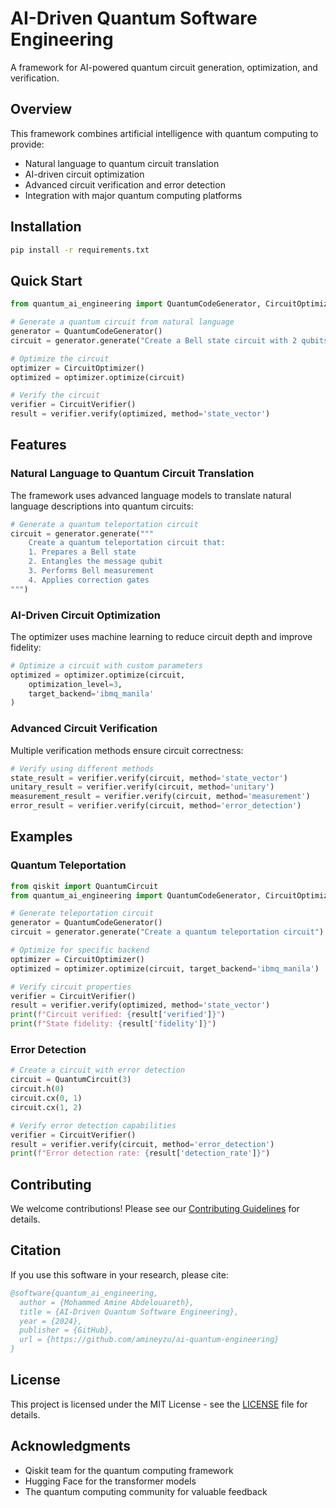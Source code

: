 # AI-Driven Quantum Software Engineering

A framework for AI-powered quantum circuit generation, optimization, and verification.

## Overview

This framework combines artificial intelligence with quantum computing to provide:
- Natural language to quantum circuit translation
- AI-driven circuit optimization
- Advanced circuit verification and error detection
- Integration with major quantum computing platforms

## Installation

```bash
pip install -r requirements.txt
```

## Quick Start

```python
from quantum_ai_engineering import QuantumCodeGenerator, CircuitOptimizer, CircuitVerifier

# Generate a quantum circuit from natural language
generator = QuantumCodeGenerator()
circuit = generator.generate("Create a Bell state circuit with 2 qubits")

# Optimize the circuit
optimizer = CircuitOptimizer()
optimized = optimizer.optimize(circuit)

# Verify the circuit
verifier = CircuitVerifier()
result = verifier.verify(optimized, method='state_vector')
```

## Features

### Natural Language to Quantum Circuit Translation

The framework uses advanced language models to translate natural language descriptions into quantum circuits:

```python
# Generate a quantum teleportation circuit
circuit = generator.generate("""
    Create a quantum teleportation circuit that:
    1. Prepares a Bell state
    2. Entangles the message qubit
    3. Performs Bell measurement
    4. Applies correction gates
""")
```

### AI-Driven Circuit Optimization

The optimizer uses machine learning to reduce circuit depth and improve fidelity:

```python
# Optimize a circuit with custom parameters
optimized = optimizer.optimize(circuit, 
    optimization_level=3,
    target_backend='ibmq_manila'
)
```

### Advanced Circuit Verification

Multiple verification methods ensure circuit correctness:

```python
# Verify using different methods
state_result = verifier.verify(circuit, method='state_vector')
unitary_result = verifier.verify(circuit, method='unitary')
measurement_result = verifier.verify(circuit, method='measurement')
error_result = verifier.verify(circuit, method='error_detection')
```

## Examples

### Quantum Teleportation

```python
from qiskit import QuantumCircuit
from quantum_ai_engineering import QuantumCodeGenerator, CircuitOptimizer, CircuitVerifier

# Generate teleportation circuit
generator = QuantumCodeGenerator()
circuit = generator.generate("Create a quantum teleportation circuit")

# Optimize for specific backend
optimizer = CircuitOptimizer()
optimized = optimizer.optimize(circuit, target_backend='ibmq_manila')

# Verify circuit properties
verifier = CircuitVerifier()
result = verifier.verify(optimized, method='state_vector')
print(f"Circuit verified: {result['verified']}")
print(f"State fidelity: {result['fidelity']}")
```

### Error Detection

```python
# Create a circuit with error detection
circuit = QuantumCircuit(3)
circuit.h(0)
circuit.cx(0, 1)
circuit.cx(1, 2)

# Verify error detection capabilities
verifier = CircuitVerifier()
result = verifier.verify(circuit, method='error_detection')
print(f"Error detection rate: {result['detection_rate']}")
```

## Contributing

We welcome contributions! Please see our [Contributing Guidelines](CONTRIBUTING.md) for details.

## Citation

If you use this software in your research, please cite:

```bibtex
@software{quantum_ai_engineering,
  author = {Mohammed Amine Abdelouareth},
  title = {AI-Driven Quantum Software Engineering},
  year = {2024},
  publisher = {GitHub},
  url = {https://github.com/amineyzu/ai-quantum-engineering}
}
```

## License

This project is licensed under the MIT License - see the [LICENSE](LICENSE) file for details.

## Acknowledgments

- Qiskit team for the quantum computing framework
- Hugging Face for the transformer models
- The quantum computing community for valuable feedback 